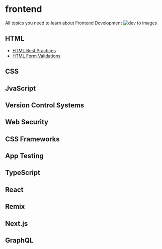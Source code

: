 # frontend
All topics you need to learn about Frontend Development
![dev to images](https://user-images.githubusercontent.com/47534248/236635697-cd9e5b8e-05cd-4746-b94c-6aa9c639d1e6.jpg)


## HTML
- [HTML Best Practices](html-best-practices.md)
- [HTML Form Validations](html-form-validation.md)



## CSS 

## JvaScript

## Version Control Systems

## Web Security

## CSS Frameworks

## App Testing

## TypeScript

## React

## Remix 

## Next.js

## GraphQL
